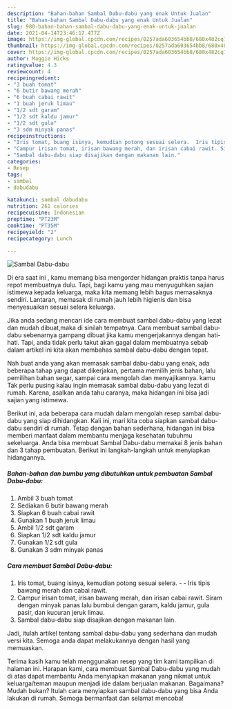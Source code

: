 ```yaml
---
description: "Bahan-bahan Sambal Dabu-dabu yang enak Untuk Jualan"
title: "Bahan-bahan Sambal Dabu-dabu yang enak Untuk Jualan"
slug: 980-bahan-bahan-sambal-dabu-dabu-yang-enak-untuk-jualan
date: 2021-04-14T23:46:17.477Z
image: https://img-global.cpcdn.com/recipes/0257ada603654bb8/680x482cq70/sambal-dabu-dabu-foto-resep-utama.jpg
thumbnail: https://img-global.cpcdn.com/recipes/0257ada603654bb8/680x482cq70/sambal-dabu-dabu-foto-resep-utama.jpg
cover: https://img-global.cpcdn.com/recipes/0257ada603654bb8/680x482cq70/sambal-dabu-dabu-foto-resep-utama.jpg
author: Maggie Hicks
ratingvalue: 4.3
reviewcount: 4
recipeingredient:
- "3 buah tomat"
- "6 butir bawang merah"
- "6 buah cabai rawit"
- "1 buah jeruk limau"
- "1/2 sdt garam"
- "1/2 sdt kaldu jamur"
- "1/2 sdt gula"
- "3 sdm minyak panas"
recipeinstructions:
- "Iris tomat, buang isinya, kemudian potong sesuai selera.  Iris tipis bawang merah dan cabai rawit."
- "Campur irisan tomat, irisan bawang merah, dan irisan cabai rawit. Siram dengan minyak panas lalu bumbui dengan garam, kaldu jamur, gula pasir, dan kucuran jeruk limau."
- "Sambal dabu-dabu siap disajikan dengan makanan lain."
categories:
- Resep
tags:
- sambal
- dabudabu

katakunci: sambal dabudabu 
nutrition: 261 calories
recipecuisine: Indonesian
preptime: "PT23M"
cooktime: "PT35M"
recipeyield: "2"
recipecategory: Lunch

---
```



![Sambal Dabu-dabu](https://img-global.cpcdn.com/recipes/0257ada603654bb8/680x482cq70/sambal-dabu-dabu-foto-resep-utama.jpg)

Di era  saat ini , kamu memang bisa mengorder hidangan praktis tanpa harus repot membuatnya dulu. Tapi, bagi kamu yang mau menyuguhkan sajian istimewa kepada keluarga, maka kita memang lebih bagus memasaknya sendiri. Lantaran, memasak di rumah jauh lebih higienis dan bisa menyesuaikan sesuai selera keluarga.

Jika anda sedang mencari ide cara membuat sambal dabu-dabu yang lezat dan mudah dibuat,maka di sinilah tempatnya. Cara membuat sambal dabu-dabu  sebenarnya gampang dibuat jika kamu mengerjakannya dengan hati-hati. Tapi, anda tidak perlu takut akan gagal dalam membuatnya 
sebab dalam artikel ini kita akan membahas sambal dabu-dabu dengan tepat.  



Nah buat anda yang akan memasak sambal dabu-dabu yang enak, ada beberapa tahap yang dapat dikerjakan, pertama memilih jenis bahan, lalu pemilihan bahan segar, sampai cara mengolah dan menyajikannya. kamu Tak perlu pusing kalau ingin memasak sambal dabu-dabu yang lezat di rumah. Karena, asalkan anda  tahu caranya, maka hidangan ini bisa jadi sajian yang istimewa.

Berikut ini, ada beberapa cara mudah dalam mengolah resep sambal dabu-dabu yang siap dihidangkan. Kali ini, mari kita coba siapkan sambal dabu-dabu sendiri di rumah. Tetap dengan bahan sederhana, hidangan ini bisa memberi manfaat dalam membantu menjaga kesehatan tubuhmu sekeluarga. Anda bisa membuat Sambal Dabu-dabu memakai 8 jenis bahan dan 3 tahap pembuatan. Berikut ini langkah-langkah untuk menyiapkan hidangannya.

<!--inarticleads1-->

##### Bahan-bahan dan bumbu yang dibutuhkan untuk pembuatan Sambal Dabu-dabu:

1. Ambil 3 buah tomat
1. Sediakan 6 butir bawang merah
1. Siapkan 6 buah cabai rawit
1. Gunakan 1 buah jeruk limau
1. Ambil 1/2 sdt garam
1. Siapkan 1/2 sdt kaldu jamur
1. Gunakan 1/2 sdt gula
1. Gunakan 3 sdm minyak panas




<!--inarticleads2-->

##### Cara membuat Sambal Dabu-dabu:

1. Iris tomat, buang isinya, kemudian potong sesuai selera. -  - Iris tipis bawang merah dan cabai rawit.
1. Campur irisan tomat, irisan bawang merah, dan irisan cabai rawit. Siram dengan minyak panas lalu bumbui dengan garam, kaldu jamur, gula pasir, dan kucuran jeruk limau.
1. Sambal dabu-dabu siap disajikan dengan makanan lain.




Jadi, itulah artikel tentang  sambal dabu-dabu  yang sederhana dan mudah versi kita. Semoga anda dapat melakukannya dengan hasil yang memuaskan. 

Terima kasih kamu telah menggunakan resep yang tim kami tampilkan di halaman ini. Harapan kami, cara membuat  Sambal Dabu-dabu yang mudah di atas dapat membantu Anda menyiapkan makanan yang nikmat untuk keluarga/teman maupun menjadi ide dalam berjualan makanan. Bagaimana? Mudah bukan? Itulah cara menyiapkan sambal dabu-dabu yang bisa Anda lakukan di rumah. Semoga bermanfaat dan selamat mencoba!


